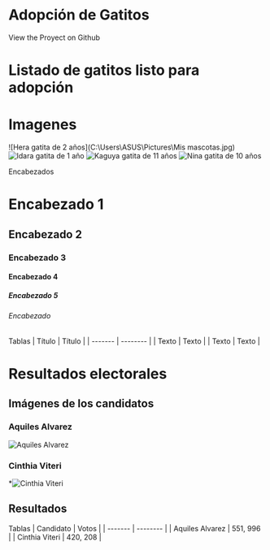 # Adopción de Gatitos

View the Proyect on Github 

# Listado de gatitos listo para adopción

# Imagenes 
![Hera gatita de 2 años](C:\Users\ASUS\Pictures\Mis mascotas.jpg)
![Idara gatita de 1 año](/ruta/a/la/imagen.jpg)
![Kaguya gatita de 11 años](/ruta/a/la/imagen.jpg)
![Nina gatita de 10 años](/ruta/a/la/imagen.jpg)

Encabezados 
# Encabezado 1
## Encabezado 2
### Encabezado 3
#### Encabezado 4
##### Encabezado 5
###### Encabezado 

Tablas 
| Título  | Título   |
| ------- | -------- |
| Texto   | Texto    |
| Texto   | Texto    |

# Resultados electorales 

## Imágenes de los candidatos
### Aquiles Alvarez
![Aquiles Alvarez](/ruta/a/la/imagen.jpg)
### Cinthia Viteri
*![Cinthia Viteri](/ruta/a/la/imagen.jpg)

## Resultados 

Tablas 
| Candidato | Votos   |
| ------- | -------- |
| Aquiles Alvarez  | 551, 996   |
| Cinthia Viteri   | 420, 208   |
